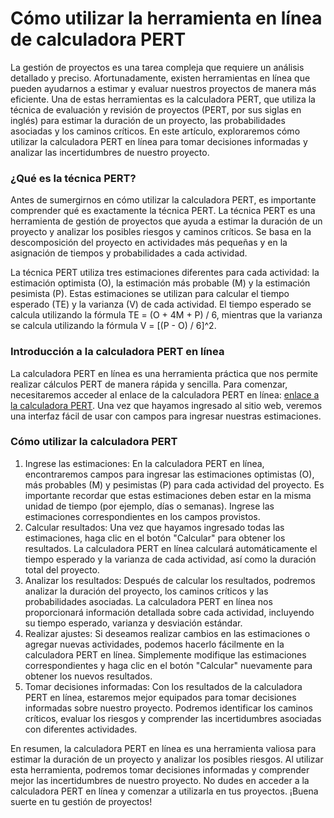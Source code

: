 Cómo utilizar la herramienta en línea de calculadora PERT
=========================================================

La gestión de proyectos es una tarea compleja que requiere un análisis detallado y preciso. Afortunadamente, existen herramientas en línea que pueden ayudarnos a estimar y evaluar nuestros proyectos de manera más eficiente. Una de estas herramientas es la calculadora PERT, que utiliza la técnica de evaluación y revisión de proyectos (PERT, por sus siglas en inglés) para estimar la duración de un proyecto, las probabilidades asociadas y los caminos críticos. En este artículo, exploraremos cómo utilizar la calculadora PERT en línea para tomar decisiones informadas y analizar las incertidumbres de nuestro proyecto.

### ¿Qué es la técnica PERT?

Antes de sumergirnos en cómo utilizar la calculadora PERT, es importante comprender qué es exactamente la técnica PERT. La técnica PERT es una herramienta de gestión de proyectos que ayuda a estimar la duración de un proyecto y analizar los posibles riesgos y caminos críticos. Se basa en la descomposición del proyecto en actividades más pequeñas y en la asignación de tiempos y probabilidades a cada actividad.

La técnica PERT utiliza tres estimaciones diferentes para cada actividad: la estimación optimista (O), la estimación más probable (M) y la estimación pesimista (P). Estas estimaciones se utilizan para calcular el tiempo esperado (TE) y la varianza (V) de cada actividad. El tiempo esperado se calcula utilizando la fórmula TE = (O + 4M + P) / 6, mientras que la varianza se calcula utilizando la fórmula V = \[(P - O) / 6\]^2.

### Introducción a la calculadora PERT en línea

La calculadora PERT en línea es una herramienta práctica que nos permite realizar cálculos PERT de manera rápida y sencilla. Para comenzar, necesitaremos acceder al enlace de la calculadora PERT en línea: [enlace a la calculadora PERT](https://www.onlinecalculatorsfree.com/es/math/pert-calculator.html). Una vez que hayamos ingresado al sitio web, veremos una interfaz fácil de usar con campos para ingresar nuestras estimaciones.

### Cómo utilizar la calculadora PERT

1. Ingrese las estimaciones: En la calculadora PERT en línea, encontraremos campos para ingresar las estimaciones optimistas (O), más probables (M) y pesimistas (P) para cada actividad del proyecto. Es importante recordar que estas estimaciones deben estar en la misma unidad de tiempo (por ejemplo, días o semanas). Ingrese las estimaciones correspondientes en los campos provistos.
2. Calcular resultados: Una vez que hayamos ingresado todas las estimaciones, haga clic en el botón "Calcular" para obtener los resultados. La calculadora PERT en línea calculará automáticamente el tiempo esperado y la varianza de cada actividad, así como la duración total del proyecto.
3. Analizar los resultados: Después de calcular los resultados, podremos analizar la duración del proyecto, los caminos críticos y las probabilidades asociadas. La calculadora PERT en línea nos proporcionará información detallada sobre cada actividad, incluyendo su tiempo esperado, varianza y desviación estándar.
4. Realizar ajustes: Si deseamos realizar cambios en las estimaciones o agregar nuevas actividades, podemos hacerlo fácilmente en la calculadora PERT en línea. Simplemente modifique las estimaciones correspondientes y haga clic en el botón "Calcular" nuevamente para obtener los nuevos resultados.
5. Tomar decisiones informadas: Con los resultados de la calculadora PERT en línea, estaremos mejor equipados para tomar decisiones informadas sobre nuestro proyecto. Podremos identificar los caminos críticos, evaluar los riesgos y comprender las incertidumbres asociadas con diferentes actividades.

En resumen, la calculadora PERT en línea es una herramienta valiosa para estimar la duración de un proyecto y analizar los posibles riesgos. Al utilizar esta herramienta, podremos tomar decisiones informadas y comprender mejor las incertidumbres de nuestro proyecto. No dudes en acceder a la calculadora PERT en línea y comenzar a utilizarla en tus proyectos. ¡Buena suerte en tu gestión de proyectos!